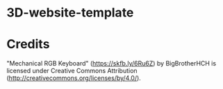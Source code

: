 # 3D-website-template

# Credits

"Mechanical RGB Keyboard" (https://skfb.ly/6Ru6Z) by BigBrotherHCH is licensed under Creative Commons Attribution (http://creativecommons.org/licenses/by/4.0/).

